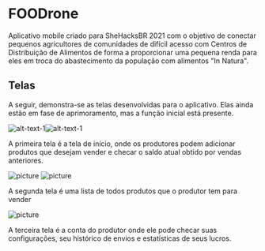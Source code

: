 # FOODrone

Aplicativo mobile criado para SheHacksBR 2021 com o objetivo de conectar pequenos agricultores de comunidades de difícil acesso com Centros de Distribuição de Alimentos de forma a proporcionar uma pequena renda para eles em troca do abastecimento da população com alimentos "In Natura".

## Telas

A seguir, demonstra-se as telas desenvolvidas para o aplicativo. Elas ainda estão em fase de aprimoramento, mas a função inicial está presente.

![alt-text-1](imagens/06.png)![alt-text-1](imagens/07.png)

A primeira tela é a tela de início, onde os produtores podem adicionar produtos que desejam vender e checar o saldo atual obtido por vendas anteriores.

![picture](imagens/08.png) ![picture](imagens/09.png)

A segunda tela é uma lista de todos produtos que o produtor tem para vender

![picture](imagens/10.png)

A terceira tela é a conta do produtor onde ele pode checar suas configurações, seu histórico de envios e estatísticas de seus lucros.



